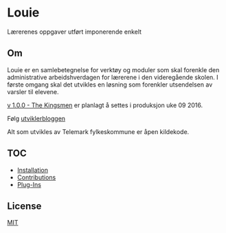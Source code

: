 # Louie
Lærerenes oppgaver utført imponerende enkelt

## Om
Louie er en samlebetegnelse for verktøy og moduler som skal forenkle den administrative arbeidshverdagen for lærerene i den videregående skolen.
I første omgang skal det utvikles en løsning som forenkler utsendelsen av varsler til elevene.

[v 1.0.0 - The Kingsmen](versions/the.kingsmen.md) er planlagt å settes i produksjon uke 09 2016.

Følg [utviklerbloggen](blog/index.md)

Alt som utvikles av Telemark fylkeskommune er åpen kildekode.
## TOC

- [Installation](installation.md)
- [Contributions](contributions.md)
- [Plug-Ins](plugins.md)

## License
[MIT](LICENSE)